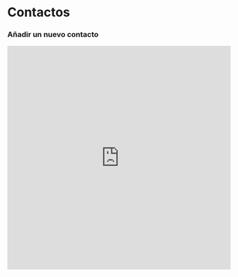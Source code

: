# Contactos

### Añadir un nuevo contacto

<iframe width="100%" height="505" src="https://www.youtube.com/embed/3CbGoghtsxs" title="YouTube video player" frameborder="0" allow="accelerometer; autoplay; clipboard-write; encrypted-media; gyroscope; picture-in-picture; web-share" allowfullscreen></iframe>
